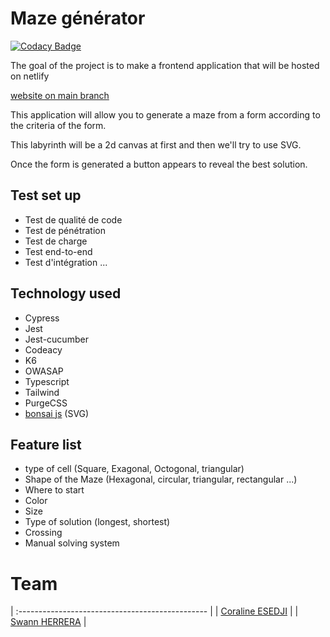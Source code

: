 # Maze générator 

[![Codacy Badge](https://api.codacy.com/project/badge/Grade/d271635c0dcf4bc39c5c4d48c3d56691)](https://app.codacy.com/gh/SwannHERRERA/maze-generator?utm_source=github.com&utm_medium=referral&utm_content=SwannHERRERA/maze-generator&utm_campaign=Badge_Grade)

The goal of the project is to make a frontend application that will be hosted on netlify

[website on main branch](https://zigzag-generator.netlify.app/)

This application will allow you to generate a maze from a form according to the criteria of the form.

This labyrinth will be a 2d canvas at first and then we'll try to use SVG.

Once the form is generated a button appears to reveal the best solution.

## Test set up

- Test de qualité de code
- Test de pénétration
- Test de charge
- Test end-to-end
- Test d'intégration
...

## Technology used

- Cypress
- Jest
- Jest-cucumber
- Codeacy
- K6
- OWASAP
- Typescript
- Tailwind
- PurgeCSS
- [bonsai js](http://bonsaijs.org/) (SVG)

## Feature list

- type of cell (Square, Exagonal, Octogonal, triangular)
- Shape of the Maze (Hexagonal, circular, triangular, rectangular ...)
- Where to start
- Color
- Size
- Type of solution (longest, shortest)
- Crossing
- Manual solving system


# Team 

| :----------------------------------------------- |
| [Coraline ESEDJI](https://github.com/coco-as-co)  | 
| [Swann HERRERA](https://github.com/SwannHERRERA) |